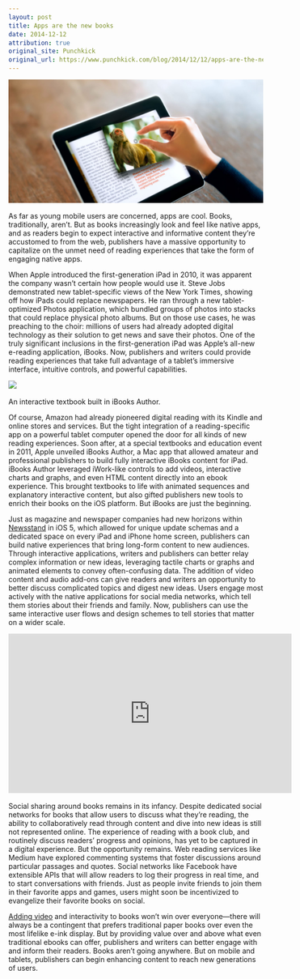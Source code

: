```yaml
---
layout: post
title: Apps are the new books
date: 2014-12-12
attribution: true
original_site: Punchkick
original_url: https://www.punchkick.com/blog/2014/12/12/apps-are-the-new-books-reading-goes-interactive
---
```


![](/assets/interactive-ebook.jpg)

As far as young mobile users are concerned, apps are cool. Books, traditionally, aren’t. But as books increasingly look and feel like native apps, and as readers begin to expect interactive and informative content they’re accustomed to from the web, publishers have a massive opportunity to capitalize on the unmet need of reading experiences that take the form of engaging native apps.

When Apple introduced the first-generation iPad in 2010, it was apparent the company wasn’t certain how people would use it. Steve Jobs demonstrated new tablet-specific views of the New York Times, showing off how iPads could replace newspapers. He ran through a new tablet-optimized Photos application, which bundled groups of photos into stacks that could replace physical photo albums. But on those use cases, he was preaching to the choir: millions of users had already adopted digital technology as their solution to get news and save their photos. One of the truly significant inclusions in the first-generation iPad was Apple’s all-new e-reading application, iBooks. Now, publishers and writers could provide reading experiences that take full advantage of a tablet’s immersive interface, intuitive controls, and powerful capabilities.

![](http://www.homeschooltablet.com/wp-content/uploads/2012/06/20120612-215517.jpg)
<div class="caption">An interactive textbook built in iBooks Author.</div>

Of course, Amazon had already pioneered digital reading with its Kindle and online stores and services. But the tight integration of a reading-specific app on a powerful tablet computer opened the door for all kinds of new reading experiences. Soon after, at a special textbooks and education event in 2011, Apple unveiled iBooks Author, a Mac app that allowed amateur and professional publishers to build fully interactive iBooks content for iPad. iBooks Author leveraged iWork-like controls to add videos, interactive charts and graphs, and even HTML content directly into an ebook experience. This brought textbooks to life with animated sequences and explanatory interactive content, but also gifted publishers new tools to enrich their books on the iOS platform. But iBooks are just the beginning.

Just as magazine and newspaper companies had new horizons within [Newsstand](https://www.punchkick.com/blog/2014/08/14/how-can-print-publishers-continue-to-adapt-to-mobile) in iOS 5, which allowed for unique update schemas and a dedicated space on every iPad and iPhone home screen, publishers can build native experiences that bring long-form content to new audiences. Through interactive applications, writers and publishers can better relay complex information or new ideas, leveraging tactile charts or graphs and animated elements to convey often-confusing data. The addition of video content and audio add-ons can give readers and writers an opportunity to better discuss complicated topics and digest new ideas. Users engage most actively with the native applications for social media networks, which tell them stories about their friends and family. Now, publishers can use the same interactive user flows and design schemes to tell stories that matter on a wider scale.

<iframe width="560" height="315" src="https://www.youtube-nocookie.com/embed/LV-RvzXGH2Y?si=hy2WrjqYQ4g2JnE0&amp;controls=0" title="YouTube video player" frameborder="0" allow="accelerometer; autoplay; clipboard-write; encrypted-media; gyroscope; picture-in-picture; web-share" allowfullscreen></iframe>

Social sharing around books remains in its infancy. Despite dedicated social networks for books that allow users to discuss what they’re reading, the ability to collaboratively read through content and dive into new ideas is still not represented online. The experience of reading with a book club, and routinely discuss readers’ progress and opinions, has yet to be captured in a digital experience. But the opportunity remains. Web reading services like Medium have explored commenting systems that foster discussions around particular passages and quotes. Social networks like Facebook have extensible APIs that will allow readers to log their progress in real time, and to start conversations with friends. Just as people invite friends to join them in their favorite apps and games, users might soon be incentivized to evangelize their favorite books on social.

[Adding video](https://www.punchkick.com/blog/2014/11/06/two-screens-are-better-than-one-embracing-second-screens-for-better-content) and interactivity to books won’t win over everyone—there will always be a contingent that prefers traditional paper books over even the most lifelike e-ink display. But by providing value over and above what even traditional ebooks can offer, publishers and writers can better engage with and inform their readers. Books aren’t going anywhere. But on mobile and tablets, publishers can begin enhancing content to reach new generations of users.